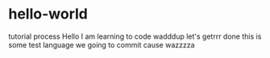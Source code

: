 # hello-world
tutorial process
Hello I am learning to code wadddup let's getrrr done this is some test language we going to commit cause wazzzza
